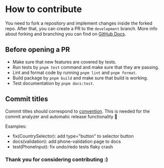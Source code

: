 # How to contribute

You need to fork a repository and implement changes inside the forked repo. After that, you can create a PR to the `development` branch.
More info about forking and branching you can find on [GitHub Docs](https://docs.github.com/en/get-started/quickstart/contributing-to-projects).

## Before opening a PR

- Make sure that new features are covered by tests.
- Run tests by `pnpm test` command and make sure that they are passing.
- Lint and format code by running `pnpm lint` and `pnpm format`.
- Build package by `pnpm build` and make sure that build is working.
- Test documentation by `pnpm docs:test`.

## Commit titles

Commit titles should correspond to [convention](https://www.conventionalcommits.org/en/v1.0.0/).
This is needed for the commit analyzer and automatic release functionality 🙏

Examples:

- fix(CountrySelector): add type="button" to selector button
- docs(validation): add phone-validation page to docs
- test(PhoneInput): fix undo/redo tests flaky crash

### Thank you for considering contributing :)
